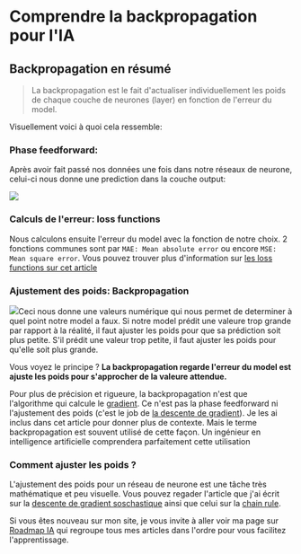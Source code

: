 # Comprendre la backpropagation pour l'IA

## Backpropagation en résumé

> La backpropagation est le fait d'actualiser individuellement les poids de chaque couche de neurones (layer) en fonction de l'erreur du model. 

Visuellement voici à quoi cela ressemble:

### Phase feedforward:

Après avoir fait passé nos données une fois dans notre réseaux de neurone, celui-ci nous donne une prediction dans la couche output:

![](C:\Users\PC\AppData\Roaming\marktext\images\2024-11-25-10-00-09-image.png)

### Calculs de l'erreur: loss functions

Nous calculons ensuite l'erreur du model avec la fonction de notre choix. 2 fonctions communes sont par `MAE: Mean absolute error` ou encore `MSE: Mean square error`. Vous pouvez trouver plus d'information sur [les loss functions sur cet article]()

### Ajustement des poids: Backpropagation

![](C:\Users\PC\AppData\Roaming\marktext\images\2024-11-25-10-10-30-image.png)Ceci nous donne une valeurs numérique qui nous permet de determiner à quel point notre model a faux. Si notre model prédit une valeure trop grande par rapport à la réalité, il faut ajuster les poids pour que sa prédiction soit plus petite. S'il prédit une valeur trop petite, il faut ajuster les poids pour qu'elle soit plus grande.

Vous voyez le principe ? **La backpropagation regarde l'erreur du model est ajuste les poids pour s'approcher de la valeure attendue.**

Pour plus de précision et rigueure, la backpropagation n'est que l'algorithme qui calcule le [gradient](). Ce n'est pas la phase feedforward ni l'ajustement des poids (c'est le job de [la descente de gradient]()). Je les ai inclus dans cet article pour donner plus de contexte. Mais le terme backpropagation est souvent utilisé de cette façon. Un ingénieur en intelligence artificielle comprendera parfaitement cette utilisation

### Comment ajuster les poids ?

L'ajustement des poids pour un réseau de neurone est une tâche très mathématique et peu visuelle. Vous pouvez regader l'article que j'ai écrit sur la [descente de gradient soschastique]() ainsi que celui sur la [chain rule](). 

Si vous êtes nouveau sur mon site, je vous invite à aller voir ma page sur [Roadmap IA]() qui regroupe tous mes articles dans l'ordre pour vous facilitez l'apprentissage.

## 
